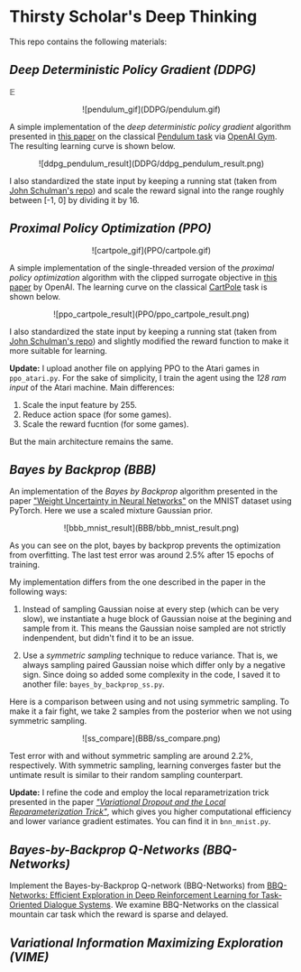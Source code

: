 # Thirsty Scholar's Deep Thinking

This repo contains the following materials:



## *Deep Deterministic Policy Gradient (DDPG)*

$\mathbb E$


<center>
![pendulum_gif](DDPG/pendulum.gif)
</center>

A simple implementation of the *deep deterministic policy gradient* algorithm presented in [this paper](https://arxiv.org/pdf/1509.02971.pdf) on the classical [Pendulum task](https://github.com/openai/gym/wiki/Pendulum-v0) via [OpenAI Gym](https://gym.openai.com). The resulting learning curve is shown below.

<center>
![ddpg_pendulum_result](DDPG/ddpg_pendulum_result.png)
</center>

I also standardized the state input by keeping a running stat (taken from [John Schulman's repo](https://github.com/joschu/modular_rl/blob/master/modular_rl/running_stat.py)) and scale the reward signal into the range roughly between [-1, 0] by dividing it by 16.



## *Proximal Policy Optimization (PPO)*

<center>
![cartpole_gif](PPO/cartpole.gif)
</center>

A simple implementation of the single-threaded version of the *proximal policy optimization* algorithm with the clipped surrogate objective in [this paper](https://arxiv.org/abs/1707.06347) by OpenAI. The learning curve on the classical [CartPole](https://github.com/openai/gym/wiki/CartPole-v0) task is shown below.

<center>
![ppo_cartpole_result](PPO/ppo_cartpole_result.png)
</center>

I also standardized the state input by keeping a running stat (taken from [John Schulman's repo](https://github.com/joschu/modular_rl/blob/master/modular_rl/running_stat.py)) and slightly modified the reward function to make it more suitable for learning.

**Update:** I upload another file on applying PPO to the Atari games in `ppo_atari.py`. For the sake of simplicity, I train the agent using the *128 ram input* of the Atari machine. Main differences:

1. Scale the input feature by 255.
2. Reduce action space (for some games).
3. Scale the reward fucntion (for some games).

But the main architecture remains the same.



## *Bayes by Backprop (BBB)*

An implementation of the *Bayes by Backprop* algorithm presented in the paper ["Weight Uncertainty in Neural Networks"](https://arxiv.org/abs/1505.05424) on the MNIST dataset using PyTorch. Here we use a scaled mixture Gaussian prior.

<center>
![bbb_mnist_result](BBB/bbb_mnist_result.png)
</center>

As you can see on the plot, bayes by backprop prevents the optimization from overfitting. The last test error was around 2.5% after 15 epochs of training.



My implementation differs from the one described in the paper in the following ways:

1. Instead of sampling Gaussian noise at every step (which can be very slow), we instantiate a huge block of Gaussian noise at the begining and sample from it. This means the Gaussian noise sampled are not strictly indenpendent, but didn't find it to be an issue.

2. Use a *symmetric sampling* technique to reduce variance. That is, we always sampling paired Gaussian noise which differ only by a negative sign. Since doing so added some complexity in the code, I saved it to another file: `bayes_by_backprop_ss.py`.


Here is a comparison between using and not using symmetric sampling. To make it a fair fight, we take 2 samples from the posterior when we not using symmetric sampling.

<center>
![ss_compare](BBB/ss_compare.png)
</center>

Test error with and without symmetric sampling are around 2.2%, respectively. With symmetric sampling, learning converges faster but the untimate result is similar to their random sampling counterpart.

**Update:** I refine the code and employ the local reparametrization trick presented in the paper [*"Variational Dropout and the Local Reparameterization Trick"*](https://arxiv.org/abs/1506.02557), which gives you higher computational efficiency and lower variance gradient estimates. You can find it in `bnn_mnist.py`.



## *Bayes-by-Backprop Q-Networks (BBQ-Networks)*

Implement the Bayes-by-Backprop Q-network (BBQ-Networks) from [BBQ-Networks: Efficient Exploration in Deep Reinforcement Learning for Task-Oriented Dialogue Systems](https://arxiv.org/abs/1711.05715). We examine BBQ-Networks on the classical mountain car task which the reward is sparse and delayed.



## *Variational Information Maximizing Exploration (VIME)*

